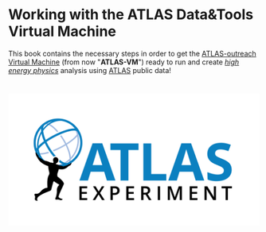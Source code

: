 
# Working with the ATLAS Data&Tools Virtual Machine

This book contains the necessary steps in order to get the [ATLAS-outreach Virtual Machine](http://atlasoutreach.web.cern.ch/atlasoutreach/extendedanalysis/) (from now "**ATLAS-VM**") ready to run and create [_high energy physics_](https://en.wikipedia.org/wiki/Particle_physics) analysis using [ATLAS](atlas.cern) public data!

# ![Image](./pictures/ATLAS-Logo-Ref-RGB-H.png)

<!--- 
<CENTER>
<img src="./pictures/ATLAS-Logo-Ref-RGB-H.png" width="200" />
</CENTER>

...lets do it!

# ![Image](./pictures/atlas-normal-logo-transparent.png) --->
